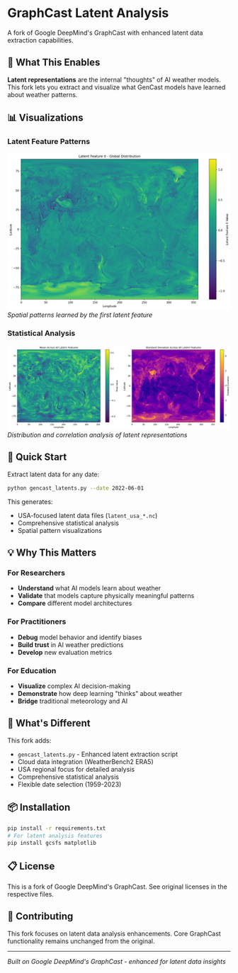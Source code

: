 # GraphCast Latent Analysis

A fork of Google DeepMind's GraphCast with enhanced latent data extraction capabilities.

## 🎯 What This Enables

**Latent representations** are the internal "thoughts" of AI weather models. This fork lets you extract and visualize what GenCast models have learned about weather patterns.

## 📊 Visualizations

### Latent Feature Patterns
![Latent Feature 0](latent_feature_0_visualization.png)
*Spatial patterns learned by the first latent feature*

### Statistical Analysis
![Latent Statistics](latent_statistics_visualization.png)
*Distribution and correlation analysis of latent representations*

## 🚀 Quick Start

Extract latent data for any date:

```bash
python gencast_latents.py --date 2022-06-01
```

This generates:
- USA-focused latent data files (`latent_usa_*.nc`)
- Comprehensive statistical analysis
- Spatial pattern visualizations

## 💡 Why This Matters

### For Researchers
- **Understand** what AI models learn about weather
- **Validate** that models capture physically meaningful patterns
- **Compare** different model architectures

### For Practitioners
- **Debug** model behavior and identify biases
- **Build trust** in AI weather predictions
- **Develop** new evaluation metrics

### For Education
- **Visualize** complex AI decision-making
- **Demonstrate** how deep learning "thinks" about weather
- **Bridge** traditional meteorology and AI

## 🔧 What's Different

This fork adds:
- `gencast_latents.py` - Enhanced latent extraction script
- Cloud data integration (WeatherBench2 ERA5)
- USA regional focus for detailed analysis
- Comprehensive statistical analysis
- Flexible date selection (1959-2023)

## 📦 Installation

```bash
pip install -r requirements.txt
# For latent analysis features
pip install gcsfs matplotlib
```

## 📋 License

This is a fork of Google DeepMind's GraphCast. See original licenses in the respective files.

## 🤝 Contributing

This fork focuses on latent data analysis enhancements. Core GraphCast functionality remains unchanged from the original.

---

*Built on Google DeepMind's GraphCast - enhanced for latent data insights*
